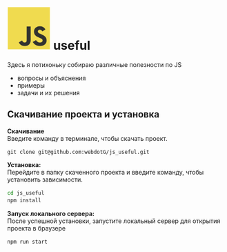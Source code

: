  # <img src="https://raw.githubusercontent.com/devicons/devicon/55609aa5bd817ff167afce0d965585c92040787a/icons/javascript/javascript-original.svg" width="100px" height="100px"> useful


Здесь я потихоньку собираю различные полезности по JS  
+ вопросы и объяснения  
+ примеры  
+ задачи и их решения 

## Скачивание проекта и установка 

**Скачивание**  
Введите команду в терминале, чтобы скачать проект.

```
git clone git@github.com:webdotG/js_useful.git
```


**Установка:**  
Перейдите в папку скаченного проекта и введите команду, чтобы установить зависимости.

   ```bash
   cd js_useful 
   npm install
  ```
**Запуск локального сервера:**  
После успешной установки, запустите локальный сервер для открытия проекта в браузере

   ```
   npm run start
  ```
